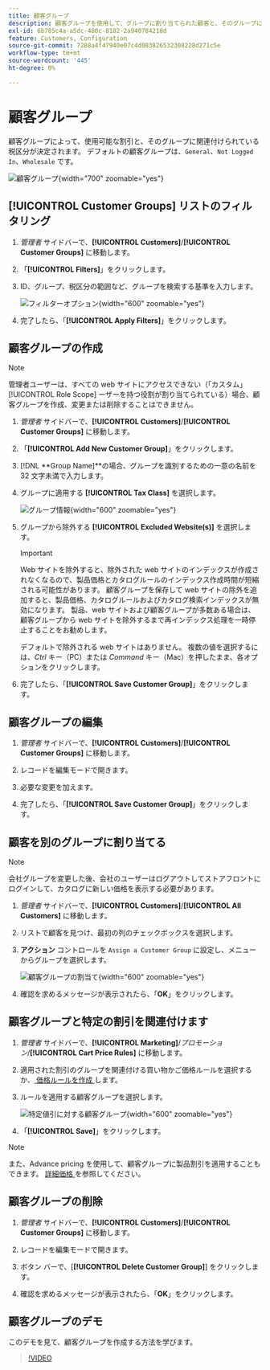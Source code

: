 ```yaml
---
title: 顧客グループ
description: 顧客グループを使用して、グループに割り当てられた顧客と、そのグループに関連付けられている税区分に使用可能な割引を決定します。
exl-id: 6b785c4a-a5dc-480c-8182-2a940784218d
feature: Customers, Configuration
source-git-commit: 7288a4f47940e07c4d083826532308228d271c5e
workflow-type: tm+mt
source-wordcount: '445'
ht-degree: 0%

---
```


# 顧客グループ

顧客グループによって、使用可能な割引と、そのグループに関連付けられている税区分が決定されます。 デフォルトの顧客グループは、`General`、`Not Logged In`、`Wholesale` です。

![ 顧客グループ ](assets/customer-groups.png){width="700" zoomable="yes"}

## [!UICONTROL Customer Groups] リストのフィルタリング

1. _管理者_ サイドバーで、**[!UICONTROL Customers]**/**[!UICONTROL Customer Groups]** に移動します。

1. 「**[!UICONTROL Filters]**」をクリックします。

1. ID、グループ、税区分の範囲など、グループを検索する基準を入力します。

   ![ フィルターオプション ](assets/groups-filters.png){width="600" zoomable="yes"}

1. 完了したら、「**[!UICONTROL Apply Filters]**」をクリックします。

## 顧客グループの作成

>[!NOTE]
>
>管理者ユーザーは、すべての web サイトにアクセスできない（「カスタム」 [!UICONTROL Role Scope] ーザーを持つ役割が割り当てられている）場合、顧客グループを作成、変更または削除することはできません。

1. _管理者_ サイドバーで、**[!UICONTROL Customers]**/**[!UICONTROL Customer Groups]** に移動します。

1. 「**[!UICONTROL Add New Customer Group]**」をクリックします。

1. [!DNL **Group Name]**の場合、グループを識別するための一意の名前を 32 文字未満で入力します。

1. グループに適用する **[!UICONTROL Tax Class]** を選択します。

   ![ グループ情報 ](assets/group-information.png){width="600" zoomable="yes"}

1. グループから除外する **[!UICONTROL Excluded Website(s)]** を選択します。

   >[!IMPORTANT]
   >
   >Web サイトを除外すると、除外された web サイトのインデックスが作成されなくなるので、製品価格とカタログルールのインデックス作成時間が短縮される可能性があります。 顧客グループを保存して web サイトの除外を追加すると、製品価格、カタログルールおよびカタログ検索インデックスが無効になります。 製品、web サイトおよび顧客グループが多数ある場合は、顧客グループから web サイトを除外するまで再インデックス処理を一時停止することをお勧めします。

   デフォルトで除外される web サイトはありません。 複数の値を選択するには、_Ctrl_ キー（PC）または _Command_ キー（Mac）を押したまま、各オプションをクリックします。

1. 完了したら、「**[!UICONTROL Save Customer Group]**」をクリックします。

## 顧客グループの編集

1. _管理者_ サイドバーで、**[!UICONTROL Customers]**/**[!UICONTROL Customer Groups]** に移動します。

1. レコードを編集モードで開きます。

1. 必要な変更を加えます。

1. 完了したら、「**[!UICONTROL Save Customer Group]**」をクリックします。

## 顧客を別のグループに割り当てる

>[!NOTE]
>
>会社グループを変更した後、会社のユーザーはログアウトしてストアフロントにログインして、カタログに新しい価格を表示する必要があります。

1. _管理者_ サイドバーで、**[!UICONTROL Customers]**/**[!UICONTROL All Customers]** に移動します。

1. リストで顧客を見つけ、最初の列のチェックボックスを選択します。

1. **アクション** コントロールを `Assign a Customer Group` に設定し、メニューからグループを選択します。

   ![ 顧客グループの割当て ](assets/group-assign.png){width="600" zoomable="yes"}

1. 確認を求めるメッセージが表示されたら、「**OK**」をクリックします。

## 顧客グループと特定の割引を関連付けます

1. _管理者_ サイドバーで、**[!UICONTROL Marketing]**/_プロモーション_/**[!UICONTROL Cart Price Rules]** に移動します。

1. 適用された割引のグループを関連付ける買い物かご価格ルールを選択するか、[ 価格ルールを作成 ](../merchandising-promotions/price-rules-catalog.md) します。

1. ルールを適用する顧客グループを選択します。

   ![ 特定値引に対する顧客グループ ](assets/group-discount.png){width="600" zoomable="yes"}

1. 「**[!UICONTROL Save]**」をクリックします。

>[!NOTE]
>
> また、Advance pricing を使用して、顧客グループに製品割引を適用することもできます。 [ 詳細価格 ](../catalog/product-price-group.md) を参照してください。

## 顧客グループの削除

1. _管理者_ サイドバーで、**[!UICONTROL Customers]**/**[!UICONTROL Customer Groups]** に移動します。

1. レコードを編集モードで開きます。

1. ボタン バーで、[**[!UICONTROL Delete Customer Group]**] をクリックします。

1. 確認を求めるメッセージが表示されたら、「**OK**」をクリックします。

## 顧客グループのデモ

このデモを見て、顧客グループを作成する方法を学びます。

>[!VIDEO](https://video.tv.adobe.com/v/343660/?quality=12&learn=on)
